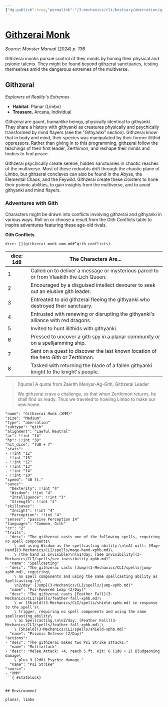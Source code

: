 ```yaml
---
{"dg-publish":true,"permalink":"/3-mechanics/cli/bestiary/aberration/githzerai-monk-xmm/","tags":["ttrpg-cli/compendium/src/5e/xmm","ttrpg-cli/monster/cr/2","ttrpg-cli/monster/environment/limbo","ttrpg-cli/monster/environment/planar","ttrpg-cli/monster/size/medium","ttrpg-cli/monster/type/aberration/gith"],"created":"2025-02-22T12:02:28.040-05:00","updated":"2025-02-26T17:46:11.051-05:00"}
---
```


# [Githzerai Monk](3-Mechanics/CLI/bestiary/aberration/githzerai-monk-xmm.md)
*Source: Monster Manual (2024) p. 136*  

Githzerai monks pursue control of their minds by honing their physical and psionic talents. They might be found beyond githzerai sanctuaries, testing themselves amid the dangerous extremes of the multiverse.

## Githzerai

*Explorers at Reality's Extremes*

- **Habitat.** Planar (Limbo)  
- **Treasure.** Arcana, Individual  

Githzerai are gaunt, humanlike beings, physically identical to githyanki. They share a history with githyanki as creatures physically and psychically transformed by mind flayers (see the "Githyanki" section). Githzerai know that in body and mind, their species was manipulated by their former illithid oppressors. Rather than giving in to this programming, githzerai follow the teachings of their first leader, Zerthimon, and reshape their minds and bodies to find peace.

Githzerai psychically create serene, hidden sanctuaries in chaotic reaches of the multiverse. Most of these redoubts drift through the chaotic plane of Limbo, but githzerai conclaves can also be found in the Abyss, the Elemental Chaos, and the Feywild. Githzerai create these cloisters to hone their psionic abilities, to gain insights from the multiverse, and to avoid githyanki and mind flayers.

### Adventures with Gith

Characters might be drawn into conflicts involving githzerai and githyanki in various ways. Roll on or choose a result from the Gith Conflicts table to inspire adventures featuring these age-old rivals.

**Gith Conflicts**

`dice: [](githzerai-monk-xmm.md#^gith-conflicts)`

| dice: 1d8 | The Characters Are... |
|-----------|-----------------------|
| 1 | Called on to deliver a message or mysterious parcel to or from Vlaakith the Lich Queen. |
| 2 | Encouraged by a disguised intellect devourer to seek out an elusive gith leader. |
| 3 | Entreated to aid githzerai fleeing the githyanki who destroyed their sanctuary. |
| 4 | Entrusted with renewing or disrupting the githyanki's alliance with red dragons. |
| 5 | Invited to hunt illithids with githyanki. |
| 6 | Pressed to uncover a gith spy in a planar community or on a spelljamming ship. |
| 7 | Sent on a quest to discover the last known location of the hero Gith or Zerthimon. |
| 8 | Tasked with returning the blade of a fallen githyanki knight to the knight's people. |{ #gith-conflicts}


> [!quote] A quote from Zaerith Menyar-Ag-Gith, Githzerai Leader  
> 
> We githzerai crave a challenge, so that when Zerthimon returns, he shall find us ready. Thus we traveled to howling Limbo to make our new home.


```statblock
"name": "Githzerai Monk (XMM)"
"size": "Medium"
"type": "aberration"
"subtype": "gith"
"alignment": "Lawful Neutral"
"ac": !!int "14"
"hp": !!int "38"
"hit_dice": "7d8 + 7"
"stats":
- !!int "12"
- !!int "15"
- !!int "12"
- !!int "13"
- !!int "14"
- !!int "10"
"speed": "40 ft."
"saves":
  "Dexterity": !!int "4"
  "Wisdom": !!int "4"
  "Intelligence": !!int "3"
  "Strength": !!int "3"
"skillsaves":
  "Insight": !!int "4"
  "Perception": !!int "4"
"senses": "passive Perception 14"
"languages": "Common, Gith"
"cr": "2"
"traits":
- "desc": "The githzerai casts one of the following spells, requiring no spell components\
    \ and using Wisdom as the spellcasting ability:\n\nAt will: [Mage Hand](3-Mechanics/CLI/spells/mage-hand-xphb.md)\
    \ (the hand is Invisible)\n\n1/day: [See Invisibility](3-Mechanics/CLI/spells/see-invisibility-xphb.md)"
  "name": "Spellcasting"
- "desc": "The githzerai casts [Jump](3-Mechanics/CLI/spells/jump-xphb.md), requiring\
    \ no spell components and using the same spellcasting ability as Spellcasting.\n\
    \n2/day: [Jump](3-Mechanics/CLI/spells/jump-xphb.md)"
  "name": "Psi-Powered Leap (2/Day)"
- "desc": "The githzerai casts [Feather Fall](3-Mechanics/CLI/spells/feather-fall-xphb.md)\
    \ or [Shield](3-Mechanics/CLI/spells/shield-xphb.md) in response to the spell's\
    \ trigger, requiring no spell components and using the same spellcasting ability\
    \ as Spellcasting.\n\n2/day: [Feather Fall](3-Mechanics/CLI/spells/feather-fall-xphb.md),\
    \ [Shield](3-Mechanics/CLI/spells/shield-xphb.md)"
  "name": "Psionic Defense (2/Day)"
"actions":
- "desc": "The githzerai makes two Psi Strike attacks."
  "name": "Multiattack"
- "desc": "Melee Attack: +4, reach 5 ft. Hit: 6 (1d8 + 2) Bludgeoning damage\
    \ plus 9 (2d8) Psychic damage."
  "name": "Psi Strike"
"source":
- "XMM"
```{ #statblock}


## Environment

planar, limbo